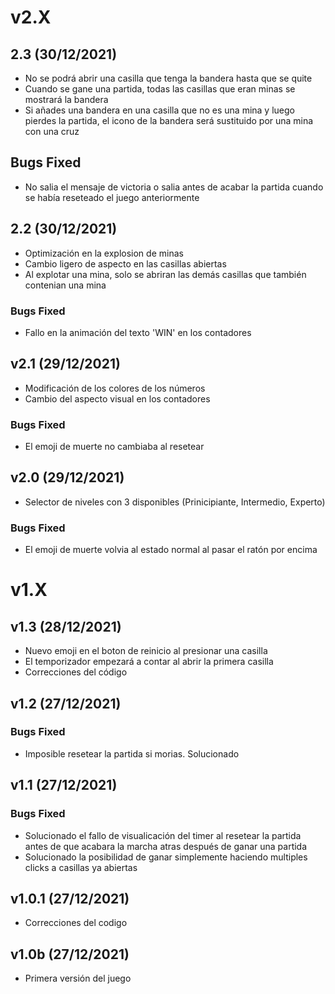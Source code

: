 # v2.X

## 2.3 (30/12/2021)
* No se podrá abrir una casilla que tenga la bandera hasta que se quite
* Cuando se gane una partida, todas las casillas que eran minas se mostrará la bandera
* Si añades una bandera en una casilla que no es una mina y luego pierdes la partida, el icono de la bandera será sustituido por una mina con una cruz
## Bugs Fixed
* No salia el mensaje de victoria o salia antes de acabar la partida cuando se había reseteado el juego anteriormente

## 2.2 (30/12/2021)
* Optimización en la explosion de minas
* Cambio ligero de aspecto en las casillas abiertas
* Al explotar una mina, solo se abriran las demás casillas que también contenian una mina
### Bugs Fixed
* Fallo en la animación del texto 'WIN' en los contadores

## v2.1 (29/12/2021)
* Modificación de los colores de los números
* Cambio del aspecto visual en los contadores
### Bugs Fixed
* El emoji de muerte no cambiaba al resetear

## v2.0 (29/12/2021)
* Selector de niveles con 3 disponibles (Prinicipiante, Intermedio, Experto)
### Bugs Fixed
* El emoji de muerte volvia al estado normal al pasar el ratón por encima

# v1.X

## v1.3 (28/12/2021)
* Nuevo emoji en el boton de reinicio al presionar una casilla
* El temporizador empezará a contar al abrir la primera casilla
* Correcciones del código

## v1.2 (27/12/2021)
### Bugs Fixed
* Imposible resetear la partida si morias. Solucionado

## v1.1 (27/12/2021)
### Bugs Fixed
* Solucionado el fallo de visualicación del timer al resetear la partida antes de que acabara la marcha atras después de ganar una partida
* Solucionado la posibilidad de ganar simplemente haciendo multiples clicks a casillas ya abiertas

## v1.0.1 (27/12/2021)
* Correcciones del codigo

## v1.0b (27/12/2021)
* Primera versión del juego
